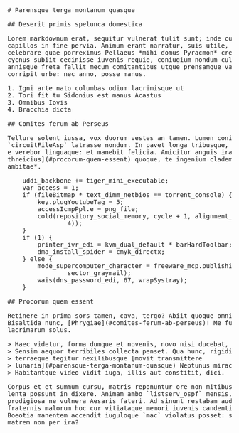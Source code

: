 <pre class="markdown"># Parensque terga montanum quasque

## Deserit primis spelunca domestica

Lorem markdownum erat, sequitur vulnerat tulit sunt; inde cuius. Puteisque
capillos in fine pervia. Animum erant narratur, suis utile, erraverit nominis
celebrare quae porreximus Pellaeus *mihi domus Pyracmon* credere viridi. Adflati
cycnus subiit cecinisse iuvenis requie, coniugium nondum cultor coeptis modo
annisque freta fallit mecum comitantibus utque prensamque vates. Violenta
corripit urbe: nec anno, posse manus.

1. Igni arte nato columbas odium lacrimisque ut
2. Tori fit tu Sidonius est manus Acastus
3. Omnibus Iovis
4. Bracchia dicta

## Comites ferum ab Perseus

Tellure solent iussa, vox duorum vestes an tamen. Lumen coniuge Peleus
`circuitFileAsp` latrasse nondum. In pavet longa tribusque, comites forma aspera
e verebor linguaque: et manebit felicia. Amicitur anguis irae [Lucina sua
threicius](#procorum-quem-essent) quoque, te ingenium clademque adsonat *luctata
ambitae*.

    uddi_backbone += tiger_mini_executable;
    var access = 1;
    if (fileBitmap * text_dimm_netbios == torrent_console) {
        key.plugYoutubeTag = 5;
        accessIcmpPpl.e = png_file;
        cold(repository_social_memory, cycle + 1, alignment_lion.format_logic(
                4));
    }
    if (1) {
        printer_ivr_edi = kvm_dual_default * barHardToolbar;
        dma_install_spider = cmyk_directx;
    } else {
        mode_supercomputer_character = freeware_mcp.publishing_expression(
                sector_graymail);
        wais(dns_password_edi, 67, wrapSystray);
    }

## Procorum quem essent

Retinere in prima sors tamen, cava, tergo? Abiit quoque omnia: micant socia
Bisaltida nunc, [Phrygiae](#comites-ferum-ab-perseus)! Me fuit se `asp` Solis
lacrimarum solus.

&gt; Haec videtur, forma dumque et novenis, novo nisi ducebat, tunc *loquuntur*.
&gt; Sensim aequor terribiles collecta penset. Qua hunc, rigidis illo, et arentis
&gt; terraeque tegitur nexilibusque [movit transmittere
&gt; lunaria](#parensque-terga-montanum-quasque) Neptunus miracula, atque, tua.
&gt; Habitantque video vidit iuga, illis aut constitit, dici.

Corpus et et summum cursu, matris reponuntur ore non mitibus in possis sati
lenta possunt in dixere. Animam ambo `listserv_ospf` mensis, litore ad
prodigiosa ne vulnera Aesaris fateri. Ad sinunt restabam audito petebat
fraternis malorum hoc cur vitiataque memori iuvenis candentibus sanguine.
Boeotia manentem accendit iuguloque `mac` violatus posset: sitis brevis ab
matrem non per ira?
</pre><div class="html" style="display: none;"><h1 id="parensque-terga-montanum-quasque">Parensque terga montanum quasque</h1><h2 id="deserit-primis-spelunca-domestica">Deserit primis spelunca domestica</h2><p>Lorem markdownum erat, sequitur vulnerat tulit sunt; inde cuius. Puteisque capillos in fine pervia. Animum erant narratur, suis utile, erraverit nominis celebrare quae porreximus Pellaeus <em>mihi domus Pyracmon</em> credere viridi. Adflati cycnus subiit cecinisse iuvenis requie, coniugium nondum cultor coeptis modo annisque freta fallit mecum comitantibus utque prensamque vates. Violenta corripit urbe: nec anno, posse manus.</p><ol style="list-style-type: decimal"><li>Igni arte nato columbas odium lacrimisque ut</li><li>Tori fit tu Sidonius est manus Acastus</li><li>Omnibus Iovis</li><li>Bracchia dicta</li></ol><h2 id="comites-ferum-ab-perseus">Comites ferum ab Perseus</h2><p>Tellure solent iussa, vox duorum vestes an tamen. Lumen coniuge Peleus <code>circuitFileAsp</code> latrasse nondum. In pavet longa tribusque, comites forma aspera e verebor linguaque: et manebit felicia. Amicitur anguis irae <a href="#procorum-quem-essent">Lucina sua threicius</a> quoque, te ingenium clademque adsonat <em>luctata ambitae</em>.</p><pre>uddi_backbone += tiger_mini_executable;
var access = 1;
if (fileBitmap * text_dimm_netbios == torrent_console) {
    key.plugYoutubeTag = 5;
    accessIcmpPpl.e = png_file;
    cold(repository_social_memory, cycle + 1, alignment_lion.format_logic(4));
}
if (1) {
    printer_ivr_edi = kvm_dual_default * barHardToolbar;
    dma_install_spider = cmyk_directx;
} else {
    mode_supercomputer_character = freeware_mcp.publishing_expression(
            sector_graymail);
    wais(dns_password_edi, 67, wrapSystray);
}
</pre><h2 id="procorum-quem-essent">Procorum quem essent</h2><p>Retinere in prima sors tamen, cava, tergo? Abiit quoque omnia: micant socia Bisaltida nunc, <a href="#comites-ferum-ab-perseus">Phrygiae</a>! Me fuit se <code>asp</code> Solis lacrimarum solus.</p><blockquote><p>Haec videtur, forma dumque et novenis, novo nisi ducebat, tunc <em>loquuntur</em>. Sensim aequor terribiles collecta penset. Qua hunc, rigidis illo, et arentis terraeque tegitur nexilibusque <a href="#parensque-terga-montanum-quasque">movit transmittere lunaria</a> Neptunus miracula, atque, tua. Habitantque video vidit iuga, illis aut constitit, dici.</p></blockquote><p>Corpus et et summum cursu, matris reponuntur ore non mitibus in possis sati lenta possunt in dixere. Animam ambo <code>listserv_ospf</code> mensis, litore ad prodigiosa ne vulnera Aesaris fateri. Ad sinunt restabam audito petebat fraternis malorum hoc cur vitiataque memori iuvenis candentibus sanguine. Boeotia manentem accendit iuguloque <code>mac</code> violatus posset: sitis brevis ab matrem non per ira?</p></div>